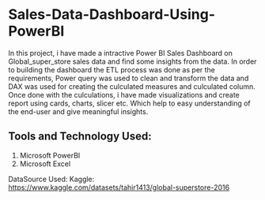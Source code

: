 # Sales-Data-Dashboard-Using-PowerBI
In this project, i have made a intractive Power BI Sales Dashboard on Global_super_store sales data and find some insights from the data. In order to building the dashboard the ETL process was done as per the requirements, Power query was used to clean and transform the data and DAX was used for creating the culculated measures and culculated column.
Once done with the culculations, i have made visualizations and create report using cards, charts, slicer etc.
Which help to easy understanding of the end-user and give meaningful insights.

## Tools and Technology Used:
1. Microsoft PowerBI
2. Microsoft Excel

DataSource Used:
Kaggle: https://www.kaggle.com/datasets/tahir1413/global-superstore-2016
